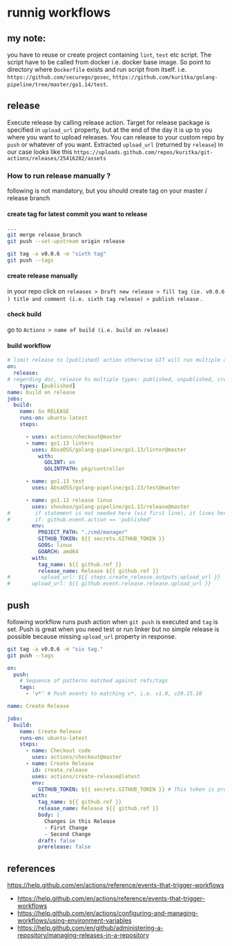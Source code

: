 # runnig workflows


## my note:

you have to reuse or create project containing `lint`, `test` etc script. The script have to be called from docker i.e. docker base image.
So point to directory where `Dockerfile` exists and run script from itself. i.e. `https://github.com/securego/gosec`, `https://github.com/kuritka/golang-pipeline/tree/master/go1.14/test`.

## release

Execute release by calling release action. Target for release package is specified in `upload_url` property, 
but at the end of the day it is up to you where you want to upload releases. You can release to your custom repo by `push` or whatever of you want.
Extracted `upload_url` (returned by `release`)  in our case looks like this `https://uploads.github.com/repos/kuritka/git-actions/releases/25416282/assets`




### How to run release manually ?

following is not mandatory, but you should create tag on your master / release branch


#### create tag for latest commit you want to release
```bash
...
git merge release_branch
git push --set-upstream origin release

git tag -a v0.0.6 -m "sixth tag"
git push --tags
```

#### create release manually 
in your repo click on `releases > Draft new release > fill tag (ie. v0.0.6 ) title and comment (i.e. sixth tag release) > publish release` .

#### check build
go to `Actions > name of build (i.e. build on release) ` 

#### build workflow

```yaml
# limit release to [published] action otherwise GIT will run multiple actions which runs multiple builds simultaneously
on:
  release:
# regerding doc, release hs multiple types: published, unpublished, created, edited, deleted, prereleased
    types: [published]
name: build on release
jobs:
  build:
    name: Go RELEASE
    runs-on: ubuntu-latest
    steps:

      - uses: actions/checkout@master
      - name: go1.13 linters
        uses: AbsaOSS/golang-pipeline/go1.13/linter@master
          with:
            GOLINT: on
            GOLINTPATH: pkg/controller

      - name: go1.13 test
        uses: AbsaOSS/golang-pipeline/go1.13/test@master

      - name: go1.13 release linux
        uses: shoukoo/golang-pipeline/go1.13/release@master
#        if statement is not needed here (viz first line), it lives here only for demonstrative purposes
#        if: github.event.action == 'published'
        env:
          PROJECT_PATH: "./cmd/manager"
          GITHUB_TOKEN: ${{ secrets.GITHUB_TOKEN }}
          GOOS: linux
          GOARCH: amd64
        with:
          tag_name: ${{ github.ref }}
          release_name: Release ${{ github.ref }}
#          upload_url: ${{ steps.create_release.outputs.upload_url }}
#       upload_url: ${{ github.event.release.release.upload_url }}
```

## push

following workflow runs push action when `git push` is executed and `tag` is set. Push is great 
when you need test or run linker but no simple release is possible because missing `upload_url` property in response.


```bash
git tag -a v0.0.6 -m "six tag."
git push --tags
```

```yaml
on:
  push:
    # Sequence of patterns matched against refs/tags
    tags:
      - 'v*' # Push events to matching v*, i.e. v1.0, v20.15.10

name: Create Release

jobs:
  build:
    name: Create Release
    runs-on: ubuntu-latest
    steps:
      - name: Checkout code
        uses: actions/checkout@master
      - name: Create Release
        id: create_release
        uses: actions/create-release@latest
        env:
          GITHUB_TOKEN: ${{ secrets.GITHUB_TOKEN }} # This token is provided by Actions, you do not need to create your own token
        with:
          tag_name: ${{ github.ref }}
          release_name: Release ${{ github.ref }}
          body: |
            Changes in this Release
            - First Change
            - Second Change
          draft: false
          prerelease: false
```


## references
https://help.github.com/en/actions/reference/events-that-trigger-workflows
 - https://help.github.com/en/actions/reference/events-that-trigger-workflows
 - https://help.github.com/en/actions/configuring-and-managing-workflows/using-environment-variables
 - https://help.github.com/en/github/administering-a-repository/managing-releases-in-a-repository
 
